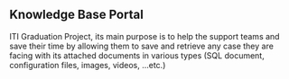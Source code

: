 ## Knowledge Base Portal

ITI Graduation Project, its main purpose is to help the support teams and save their time by allowing
them to save and retrieve any case they are facing with its attached documents in various types (SQL
document, configuration files, images, videos, …etc.)

